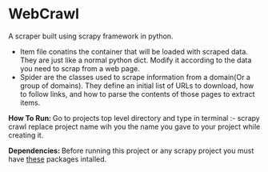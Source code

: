 # WebCrawl
A scraper built using scrapy framework in python.
<ul>
<li> Item file conatins the container that will be loaded with scraped data. They are just like a normal python dict.
   Modify it according to the data you need to scrap from a web page.
<li> Spider are the classes used to scrape information from a domain(Or a group of domains).
   They define an initial list of URLs to download, how to follow links, and how to parse the contents of those pages to extract items.
</ul>   
  
<Strong> How To Run:  </Strong> Go to projects top level directory and type in terminal :- scrapy crawl <projectname>
   replace project name wih you the name you gave to your project while creating it.
  
<Strong> Dependencies:  </Strong> Before running this project or any scrapy project you must have <a href="http://doc.scrapy.org/en/0.24/intro/install.html#installing-scrapy">these</a>  packages intalled.

